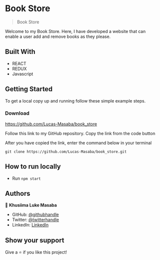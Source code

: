 # Book Store

> Book Store


Welcome to my Book Store. Here, I have developed a website that can enable a user add and remove books as they please. 


## Built With

- REACT
- REDUX
- Javascript


## Getting Started


To get a local copy up and running follow these simple example steps.

### Download 
https://github.com/Lucas-Masaba/book_store
 
Follow this link to my GitHub repository. Copy the link from the code button
 
After you have copied the link, enter the command below in your terminal
 
`git clone https://github.com/Lucas-Masaba/book_store.git`

## How to run locally

- Run `npm start` 


## Authors

👤 **Khusiima Luke Masaba**

- GitHub: [@githubhandle](https://github.com/Lucas-Masaba)
- Twitter: [@twitterhandle](https://twitter.com/MasabaLuke)
- LinkedIn: [LinkedIn](https://linkedin.com/in/khusiima-luke-masaba-59060a121)



## Show your support

Give a ⭐️ if you like this project! 

